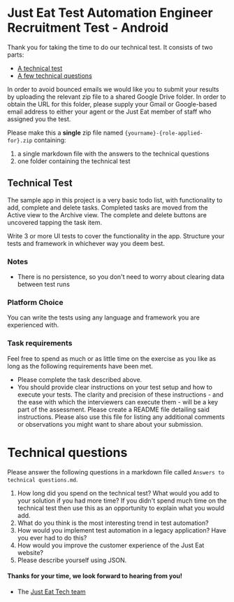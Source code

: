 Just Eat Test Automation Engineer Recruitment Test - Android
==================================

Thank you for taking the time to do our technical test. It consists of two parts:

* [A technical test](#technical-test)
* [A few technical questions](#technical-questions)

In order to avoid bounced emails we would like you to submit your results by uploading the relevant zip file to a shared Google Drive folder. In order to obtain the URL for this folder, please supply your Gmail or Google-based email address to either your agent or the Just Eat member of staff who assigned you the test.

Please make this a **single** zip file named `{yourname}-{role-applied-for}.zip` containing:

1. a single markdown file with the answers to the technical questions
2. one folder containing the technical test

## Technical Test

The sample app in this project is a very basic todo list, with functionality to add, complete and delete tasks. 
Completed tasks are moved from the Active view to the Archive view. 
The complete and delete buttons are uncovered tapping the task item.

Write 3 or more UI tests to cover the functionality in the app. Structure your tests and framework in whichever way you deem best.

### Notes

* There is no persistence, so you don't need to worry about clearing data between test runs

### Platform Choice

You can write the tests using any language and framework you are experienced with.

### Task requirements

Feel free to spend as much or as little time on the exercise as you like as long as the following requirements have been met. 

- Please complete the task described above.
- You should provide clear instructions on your test setup and how to execute your tests. The clarity and precision of these instructions - and the ease with which the interviewers can execute them - will be a key part of the assessment. Please create a README file detailing said instructions. Please also use this file for listing any additional comments or observations you might want to share about your submission.

# Technical questions

Please answer the following questions in a markdown file called `Answers to technical questions.md`.

1. How long did you spend on the technical test? What would you add to your solution if you had more time? If you didn't spend much time on the technical test then use this as an opportunity to explain what you would add.
2. What do you think is the most interesting trend in test automation?
3. How would you implement test automation in a legacy application? Have you ever had to do this?
4. How would you improve the customer experience of the Just Eat website?
5. Please describe yourself using JSON.


#### Thanks for your time, we look forward to hearing from you!
- The [Just Eat Tech team](https://careers.just-eat.com/departments/technology)
